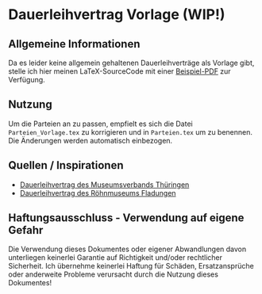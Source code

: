 # Dauerleihvertrag Vorlage (WIP!)

## Allgemeine Informationen
Da es leider keine allgemein gehaltenen Dauerleihverträge als Vorlage gibt, stelle ich hier meinen LaTeX-SourceCode mit einer [Beispiel-PDF](https://github.com/PedPEx/Dauerleihvertrag-Vorlage/blob/master/Dauerleihvertrag_Beispiel.pdf) zur Verfügung. 

## Nutzung
Um die Parteien an zu passen, empfielt es sich die Datei `Parteien_Vorlage.tex` zu korrigieren und in `Parteien.tex` um zu benennen. Die Änderungen werden automatisch einbezogen.

## Quellen / Inspirationen
- [Dauerleihvertrag des Museumsverbands Thüringen](https://museumsverband-thueringen.de/wp-content/uploads/2021/11/Muster-Dauerleihvertrag.rtf)
- [Dauerleihvertrag des Röhnmuseums Fladungen](http://www.rhoenmuseum.mydcpro.de/fileServer/RHOENMUSEUM/1098/17292/Dauerleihvertrag_Rhoenmuseum.pdf)

## Haftungsausschluss - Verwendung auf eigene Gefahr
Die Verwendung dieses Dokumentes oder eigener Abwandlungen davon unterliegen keinerlei Garantie auf Richtigkeit und/oder rechtlicher Sicherheit. Ich übernehme keinerlei Haftung für Schäden, Ersatzansprüche oder anderweite Probleme verursacht durch die Nutzung dieses Dokumentes!